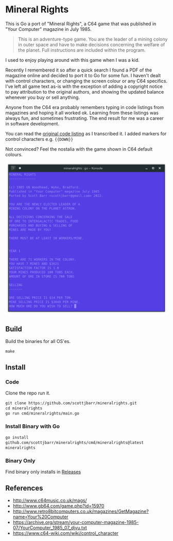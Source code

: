 # Mineral Rights

This is Go a port of "Mineral Rights", a C64 game that was published in "Your Computer" magazine in
July 1985.

> This is an adventure-type game. You are the leader of a mining colony in outer space and have to
> make decisions concerning the welfare of the planet. Full instructions are included within the
> program.

I used to enjoy playing around with this game when I was a kid.

Recently I remembered it so after a quick search I found a PDF of the magazine online and decided to
port it to Go for some fun.  I haven't dealt with control characters, or changing the screen colour
or any C64 specifics.  I've left all game text as-is with the exception of adding a copyright notice
to pay attribution to the original authors, and showing the updated balance whenever you buy or sell
anything.

Anyone from the C64 era probably remembers typing in code listings from magazines and hoping it all
worked ok.  Learning from these listings was always fun, and sometimes frustrating.  The end result
for me was a career in software development.

You can read the [original code listing](./docs/mineral-rights.bas) as I transcribed it.  I added
markers for control characters e.g. `{{DOWN}}`

Not convinced? Feel the nostalia with the game shown in C64 default colours.

![Mineral Rights screenshot](./docs/screenshot-mineral-rights.png)

## Build

Build the binaries for all OS'es.

```
make
```

## Install

### Code

Clone the repo run it.

```
git clone https://github.com/scottjbarr/mineralrights.git
cd mineralrights
go run cmd/mineralrights/main.go
```

### Install Binary with Go

```
go install github.com/scottjbarr/mineralrights/cmd/mineralrights@latest
mineralrights
```

### Binary Only

Find binary only installs in [Releases](../../releases)

## References

- http://www.c64music.co.uk/mags/
- http://www.gb64.com/game.php?id=15970
- http://www.retro8bitcomputers.co.uk/magazines/GetMagazine?name=Your%20Computer
- https://archive.org/stream/your-computer-magazine-1985-07/YourComputer_1985_07_djvu.txt
- https://www.c64-wiki.com/wiki/control_character
